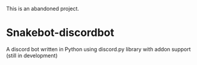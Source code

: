 This is an abandoned project.
# Snakebot-discordbot
A discord bot written in Python using discord.py library with addon support (still in development)
